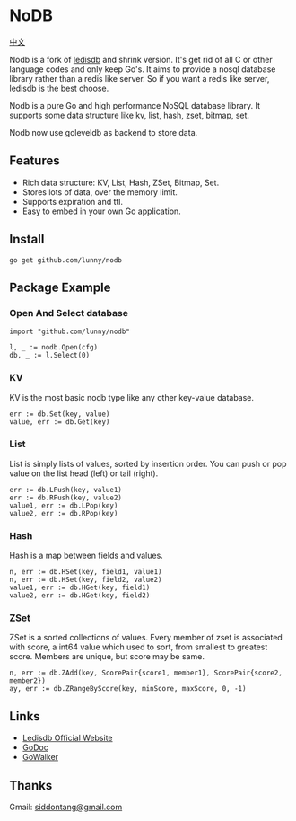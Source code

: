 # NoDB

[中文](https://github.com/lunny/nodb/blob/master/README_CN.md)

Nodb is a fork of [ledisdb](https://github.com/siddontang/ledisdb) and shrink version. It's get rid of all C or other language codes and only keep Go's. It aims to provide a nosql database library rather than a redis like server. So if you want a redis like server, ledisdb is the best choose.

Nodb is a pure Go and high performance NoSQL database library. It supports some data structure like kv, list, hash, zset, bitmap, set.

Nodb now use goleveldb as backend to store data.

## Features

+ Rich data structure: KV, List, Hash, ZSet, Bitmap, Set.
+ Stores lots of data, over the memory limit. 
+ Supports expiration and ttl.
+ Easy to embed in your own Go application.

## Install

    go get github.com/lunny/nodb

## Package Example

### Open And Select database
    
    import "github.com/lunny/nodb"

    l, _ := nodb.Open(cfg)
    db, _ := l.Select(0)

### KV

KV is the most basic nodb type like any other key-value database.

	err := db.Set(key, value)
	value, err := db.Get(key)

### List

List is simply lists of values, sorted by insertion order.
You can push or pop value on the list head (left) or tail (right).

	err := db.LPush(key, value1)
	err := db.RPush(key, value2)
	value1, err := db.LPop(key)
	value2, err := db.RPop(key)

### Hash

Hash is a map between fields and values.

    n, err := db.HSet(key, field1, value1)
    n, err := db.HSet(key, field2, value2)
    value1, err := db.HGet(key, field1)
    value2, err := db.HGet(key, field2)

### ZSet

ZSet is a sorted collections of values.
Every member of zset is associated with score, a int64 value which used to sort, from smallest to greatest score.
Members are unique, but score may be same.

    n, err := db.ZAdd(key, ScorePair{score1, member1}, ScorePair{score2, member2})
    ay, err := db.ZRangeByScore(key, minScore, maxScore, 0, -1)

## Links

+ [Ledisdb Official Website](http://ledisdb.com)
+ [GoDoc](https://godoc.org/github.com/lunny/nodb)
+ [GoWalker](https://gowalker.org/github.com/lunny/nodb)


## Thanks

Gmail: siddontang@gmail.com
